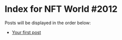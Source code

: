 # Index for NFT World #2012
Posts will be displayed in the order below:

- [Your first post](./001-first.md)

